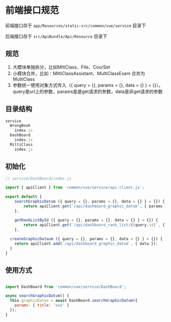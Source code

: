 # 前端接口规范

前端接口存于 `app/Resources/static-src/common/vue/service` 目录下

后端接口存于 `src/ApiBundle/Api/Resource` 目录下

## 规范

1. 大模块单独拆分，比如MitiClass、File、CourSet
2. 小模块合并，比如：MiltiClassAssistant、MultiClassExam 合并为MultiClass
2. 参数统一使用对象方式传入（{ query = {}, params = {}, data = {} } = {}）。query是url上的参数，params是是get请求的参数，data是非get请求的参数

## 目录结构

``` js
service
  WrongBook
    index.js
  DashBoard
    index.js
  MiltiClass
    index.js
```

## 初始化

``` js
// service/DashBoard/index.js

import { apiClient } from 'common/vue/service/api-client.js';

export default {
	searchGraphicDatum ({ query = {}, params = {}, data = {} } = {}) {
		return apiClient.get(`/api/dashboard_graphic_datum`, { params });
	},

	getRankListById ({ query = {}, params = {}, data = {} } = {}) {
		return apiClient.get(`/api/dashboard_rank_list/${query.id}`, { params });
	},
  
  createGraphicDataum ({ query = {}, params = {}, data = {} } = {}) {
    return apiClient.add(`/api/dashboard_graphic_datum`, { data });
  }
}

```

## 使用方式

``` js

import DashBoard from 'common/vue/service/DashBoard';

async searchGraphicDatum() {
  this.graphicDatas = await DashBoard.searchGraphicDatum({
    params: { title: 'xxx' }
  });
}

```

